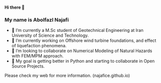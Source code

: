 #### Hi there 👋 
### My name is Abolfazl Najafi

- 🌱 I’m currently a M.Sc student of Geotechnical Engineering at Iran University of Science and Technology.
- 🔭 I’m currently working on Offshore wind turbine foundations, and effect of liquefaction phenomena.
- 👯 I’m looking to collaborate on Numerical Modeling of Natural Hazards with FEM/MPM approach.
- 🎒 My goal is getting better in Python and starting to collaborate in Open Source Projects.

Please check my web for more information. (najafice.github.io)

